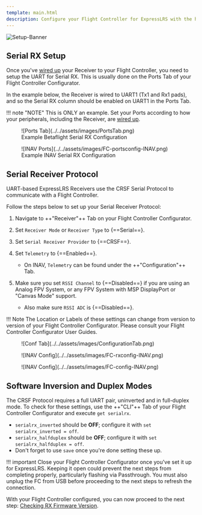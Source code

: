 ```yaml
---
template: main.html
description: Configure your Flight Controller for ExpressLRS with the help of this guide.
---
```


![Setup-Banner](https://raw.githubusercontent.com/ExpressLRS/ExpressLRS-hardware/master/img/quick-start.png)

## Serial RX Setup

Once you've [wired up](wiring-up.md) your Receiver to your Flight Controller, you need to setup the UART for Serial RX. This is usually done on the Ports Tab of your Flight Controller Configurator.

In the example below, the Receiver is wired to UART1 (Tx1 and Rx1 pads), and so the Serial RX column should be enabled on UART1 in the Ports Tab.

!!! note "NOTE"
    This is ONLY an example. Set your Ports according to how your peripherals, including the Receiver, are [wired up](wiring-up.md).

<figure markdown>
![Ports Tab](../../assets/images/PortsTab.png)
<figcaption>Example Betaflight Serial RX Configuration</figcaption>
</figure>

<figure markdown>
![INAV Ports](../../assets/images/FC-portsconfig-INAV.png)
<figcaption>Example INAV Serial RX Configuration</figcaption>
</figure>

## Serial Receiver Protocol

UART-based ExpressLRS Receivers use the CRSF Serial Protocol to communicate with a Flight Controller.

Follow the steps below to set up your Serial Receiver Protocol:

1. Navigate to ++"Receiver"++ Tab on your Flight Controller Configurator.

2. Set `Receiver Mode` or `Receiver Type` to {==Serial==}.

3. Set `Serial Receiver Provider` to {==CRSF==}.

4. Set `Telemetry` to {==Enabled==}.
    - On INAV, `Telemetry` can be found under the ++"Configuration"++ Tab.

5. Make sure you set `RSSI Channel` to {==Disabled==} if you are using an Analog FPV System, or any FPV System with MSP DisplayPort or "Canvas Mode" support.
    - Also make sure `RSSI ADC` is {==Disabled==}.


!!! Note
    The Location or Labels of these settings can change from version to version of your Flight Controller Configurator. Please consult your Flight Controller Configurator User Guides.

<figure markdown>
![Conf Tab](../../assets/images/ConfigurationTab.png)
</figure>

<figure markdown>
![INAV Config](../../assets/images/FC-rxconfig-INAV.png)
</figure>

<figure markdown>
![INAV Config](../../assets/images/FC-config-INAV.png)
</figure>

## Software Inversion and Duplex Modes

The CRSF Protocol requires a full UART pair, uninverted and in full-duplex mode. To check for these settings, use the ++"CLI"++ Tab of your Flight Controller Configurator and execute `get serialrx`.

- `serialrx_inverted` should be **OFF**; configure it with `set serialrx_inverted = off`.
- `serialrx_halfduplex` should be **OFF**; configure it with `set serialrx_halfduplex = off`.
- Don't forget to use `save` once you're done setting these up.

!!! important
    Close your Flight Controller Configurator once you've set it up for ExpressLRS. Keeping it open could prevent the next steps from completing properly, particularly flashing via Passthrough. You must also unplug the FC from USB before proceeding to the next steps to refresh the connection.

With your Flight Controller configured, you can now proceed to the next step: [Checking RX Firmware Version](../receivers/firmware-version.md).